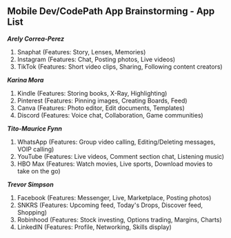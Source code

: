 ## **Mobile Dev/CodePath App Brainstorming - App List**


***Arely Correa-Perez***
1. Snaphat (Features: Story, Lenses, Memories)
2. Instagram (Features: Chat, Posting photos, Live videos)
3. TikTok (Features: Short video clips, Sharing, Following content creators)

***Karina Mora***
1. Kindle (Features: Storing books, X-Ray, Highlighting)
2. Pinterest (Features: Pinning images, Creating Boards, Feed)
3. Canva (Features: Photo editor, Edit documents, Templates)
4. Discord (Features: Voice chat, Collaboration, Game communities)

***Tito-Maurice Fynn***
1. WhatsApp (Features: Group video calling, Editing/Deleting messages, VOIP calling)
2. YouTube (Features: Live videos, Comment section chat, Listening music)
3. HBO Max (Features: Watch movies, Live sports, Download movies to take on the go)

***Trevor Simpson***

1. Facebook (Features: Messenger, Live, Marketplace, Posting photos)
2. SNKRS (Features: Upcoming feed, Today's Drops, Discover feed, Shopping)
3. Robinhood (Features: Stock investing, Options trading, Margins, Charts)
4. LinkedIN (Features: Profile, Networking, Skills display)